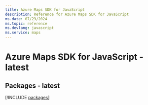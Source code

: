 ```yaml
---
title: Azure Maps SDK for JavaScript
description: Reference for Azure Maps SDK for JavaScript
ms.date: 07/23/2024
ms.topic: reference
ms.devlang: javascript
ms.service: maps
---
```

# Azure Maps SDK for JavaScript - latest
## Packages - latest
[!INCLUDE [packages](maps-index.md)]